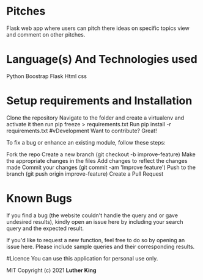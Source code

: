 # Pitches
Flask web app where users can pitch there ideas on specific topics view and comment on other pitches.

# Language(s) And Technologies used
Python
Boostrap
Flask
Html
css
# Setup requirements and Installation
Clone the repository
Navigate to the folder and create a virtualenv and activate it then run pip freeze > requirements.txt
Run pip install -r requirements.txt
#vDevelopment
Want to contribute? Great!

To fix a bug or enhance an existing module, follow these steps:

Fork the repo
Create a new branch (git checkout -b improve-feature)
Make the appropriate changes in the files
Add changes to reflect the changes made
Commit your changes (git commit -am 'Improve feature')
Push to the branch (git push origin improve-feature)
Create a Pull Request
# Known Bugs
If you find a bug (the website couldn't handle the query and or gave undesired results), kindly open an issue here by including your search query and the expected result.

If you'd like to request a new function, feel free to do so by opening an issue here. Please include sample queries and their corresponding results.

#Licence
You can use this application for personal use only.

MIT Copyright (c) 2021 **Luther King**
